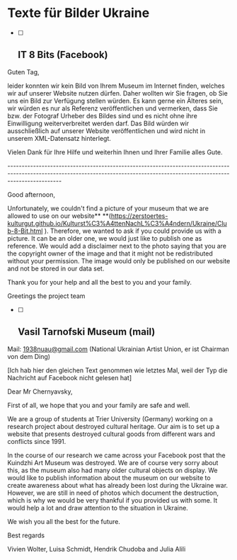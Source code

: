 # Texte für Bilder Ukraine

* [ ] ## IT 8 Bits (Facebook)

Guten Tag, 

leider konnten wir kein Bild von Ihrem Museum im Internet finden, welches wir auf unserer Website nutzen dürfen. Daher wollten wir Sie fragen, ob Sie uns ein Bild zur Verfügung stellen würden. Es kann gerne ein Älteres sein, wir würden es nur als Referenz veröffentlichen und vermerken, dass Sie bzw. der Fotograf Urheber des Bildes sind und es nicht ohne ihre Einwilligung weiterverbreitet werden darf. Das Bild würden wir ausschließlich auf unserer Website veröffentlichen und wird nicht in unserem XML-Datensatz hinterlegt.

Vielen Dank für Ihre Hilfe und weiterhin Ihnen und Ihrer Familie alles Gute.

\-------------------------------------------------------------------------------------------------------------------------------------------------------------------------------

Good afternoon, 

Unfortunately, we couldn't find a picture of your museum that we are allowed to use on our website** **(<https://zerstoertes-kulturgut.github.io/Kulturst%C3%A4ttenNachL%C3%A4ndern/Ukraine/Club-8-Bit.html> ). Therefore, we wanted to ask if you could provide us with a picture. It can be an older one, we would just like to publish one as reference. We would add a disclaimer next to the photo saying that you are the copyright owner of the image and that it might not be redistributed without your permission. The image would only be published on our website and not be stored in our data set.

Thank you for your help and all the best to you and your family.

Greetings the project team

* [ ] ## Vasil Tarnofski Museum (mail)

Mail: 1938nuau@gmail.com (National Ukrainian Artist Union, er ist Chairman von dem Ding)

\[Ich hab hier den gleichen Text genommen wie letztes Mal, weil der Typ die Nachricht auf Facebook nicht gelesen hat] 

Dear Mr Chernyavsky,  

First of all, we hope that you and your family are safe and well. 

We are a group of students at Trier University (Germany) working on a research project about destroyed cultural heritage. Our aim is to set up a website that presents destroyed cultural goods from different wars and conflicts since 1991.

In the course of our research we came across your Facebook post that the Kuindzhi Art Museum was destroyed. We are of course very sorry about this, as the museum also had many older cultural objects on display. We would like to publish information about the museum on our website to create awareness about what has already been lost during the Ukraine war. However, we are still in need of photos which document the destruction, which is why we would be very thankful if you provided us with some. It would help a lot and draw attention to the situation in Ukraine. 

We wish you all the best for the future. 

Best regards

Vivien Wolter, Luisa Schmidt, Hendrik Chudoba and Julia Alili 



